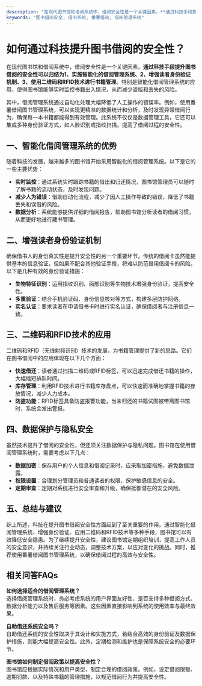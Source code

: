 ```yaml
---
description: "在现代图书馆和借阅系统中，借阅安全性是一个关键因素。**通过科技手段提升图书借阅的安全性可以归结为1、实施智能化的借阅管理系统、2、增强读者身份验证机制、3、使用二维码和RFID技术进行书籍管理**。特别是智能化借阅管理系统的应用，使得图书馆能够实时监控书籍出入情况，从而减少盗版和丢失的风险。"
keywords: "图书借阅安全, 借书系统, 番薯借阅, 借阅管理系统"
---
```

# 如何通过科技提升图书借阅的安全性？

在现代图书馆和借阅系统中，借阅安全性是一个关键因素。**通过科技手段提升图书借阅的安全性可以归结为1、实施智能化的借阅管理系统、2、增强读者身份验证机制、3、使用二维码和RFID技术进行书籍管理**。特别是智能化借阅管理系统的应用，使得图书馆能够实时监控书籍出入情况，从而减少盗版和丢失的风险。

其中，借阅管理系统通过自动化处理大幅降低了人工操作的错误率。例如，使用番薯借阅图书管理系统，可以实现更精准的数据统计和分析，及时发现异常借阅行为，确保每一本书籍都能得到有效管理。此系统不仅仅是数据管理工具，它还可以集成多种身份验证方式，如人脸识别或指纹扫描，提高了借阅过程的安全性。

## **一、智能化借阅管理系统的优势**

随着科技的发展，越来越多的图书馆开始采用智能化的借阅管理系统。以下是它的一些主要优势：

- **实时监控**：通过系统实时跟踪书籍的借出和归还情况，图书馆管理员可以随时了解书籍的流动状态，及时发现问题。
- **减少人为错误**：借助自动化流程，减少了因人工操作导致的错误，降低了书籍丢失和误借的风险。
- **数据分析**：系统能够提供详细的借阅报告，帮助图书馆分析读者的借阅习惯，从而更好地进行藏书管理。

## **二、增强读者身份验证机制**

确保借书人的身份真实性是提升安全性的另一个重要环节。传统的借阅卡虽然能提供基本的信息验证，但如果不配合其他验证手段，将难以防范冒用借阅卡的风险。以下是几种有效的身份验证措施：

- **生物特征识别**：运用指纹识别、面部识别等生物技术增强身份验证，提高安全性。
- **多重验证**：结合手机验证码、身份信息核对等方式，构建多层防护网络。
- **实名认证**：要求读者在申请借书卡时进行实名认证，确保借阅者与注册信息一致。

## **三、二维码和RFID技术的应用**

二维码和RFID（无线射频识别）技术的发展，为书籍管理提供了新的思路。它们在图书借阅中的应用体现在以下几个方面：

- **快速借还**：读者通过扫描二维码或RFID标签，可以迅速完成借还书籍的操作，大幅缩短排队时间。
- **库存管理**：利用RFID技术进行书籍库存盘点，可以快速而准确地掌握书籍的存放情况，减少人力成本。
- **防盗功能**：RFID标签具备防盗报警功能，当未归还的书籍试图被带离图书馆时，系统会发出警报。

## **四、数据保护与隐私安全**

虽然技术提升了借阅的安全性，但还须关注数据保护与隐私问题。图书馆在使用借阅管理系统时，需要考虑以下几点：

- **数据加密**：保存用户的个人信息和借阅记录时，应采取加密措施，避免数据泄露。
- **权限设置**：合理划分管理员和普通读者的权限，保护敏感信息的安全。
- **定期审查**：定期对系统进行安全审查和升级，确保抵御潜在的安全风险。

## **五、总结与建议**

综上所述，科技在提升图书借阅安全性方面起到了至关重要的作用。通过智能化借阅管理系统、增强身份验证、应用二维码和RFID技术等多种手段，图书馆可以有效降低安全隐患。为了继续提升安全性，建议图书馆定期组织培训，提高工作人员的安全意识，并持续关注行业动态，调整技术方案，以应对变化的挑战。同时，推荐使用番薯借阅图书管理系统，以确保借阅过程的高效与安全性。

## 相关问答FAQs

**如何选择适合的借阅管理系统？**  
选择借阅管理系统时，务必考虑系统的用户界面友好性、是否支持多种借阅方式、数据分析能力以及售后服务等因素。这些因素直接影响到系统的使用效率与最终效果。

**自助借还系统安全吗？**  
自助借还系统的安全性取决于其设计和实施方式，若结合高效的身份验证及数据保护措施，则能大幅提高安全性。此外，定期检测和维护也是保障系统安全的必要环节。

**图书馆如何制定借阅政策以提高安全性？**  
图书馆应根据实际情况和用户类型，制定合理的借阅政策。例如，设定借阅限额、逾期罚款、以及特殊书籍的管理措施，以规范借阅行为并提高安全性。
